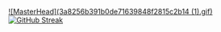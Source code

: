 [![MasterHead](3a8256b391b0de71639848f2815c2b14 (1).gif)](https://github.com/duclong1311)
[![GitHub Streak](https://github-readme-streak-stats.herokuapp.com/?user=duclong1311)](https://git.io/streak-stats)
